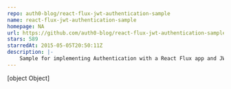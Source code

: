 ```yaml
---
repo: auth0-blog/react-flux-jwt-authentication-sample
name: react-flux-jwt-authentication-sample
homepage: NA
url: https://github.com/auth0-blog/react-flux-jwt-authentication-sample
stars: 589
starredAt: 2015-05-05T20:50:11Z
description: |-
    Sample for implementing Authentication with a React Flux app and JWTs
---
```


[object Object]
